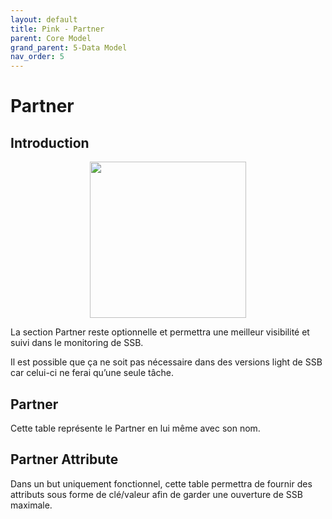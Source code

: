 ```yaml
---
layout: default
title: Pink - Partner
parent: Core Model
grand_parent: 5-Data Model
nav_order: 5
---
```


# Partner #

## Introduction
<p align="center"><img src="../../assets/img/data-model/Partner.png" width="250"></p>

La section Partner reste optionnelle et permettra une meilleur visibilité et suivi dans le monitoring de SSB.

Il est possible que ça ne soit pas nécessaire dans des versions light de SSB car celui-ci ne ferai qu’une seule tâche.

## Partner
Cette table représente le Partner en lui même avec son nom.

## Partner Attribute
Dans un but uniquement fonctionnel, cette table permettra de fournir des attributs sous forme de clé/valeur afin de garder une ouverture de SSB maximale.
